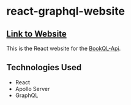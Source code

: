 # react-graphql-website
## [Link to Website](https://michaelt-w23.github.io/react-graphql)
This is the React website for the [BookQL-Api](https://api.bookql.com/).

## Technologies Used
- React
- Apollo Server
- GraphQL
